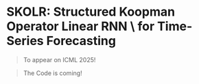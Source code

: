 # SKOLR: Structured Koopman Operator Linear RNN \\ for Time-Series Forecasting

> To appear on ICML 2025! 

> The Code is coming!
